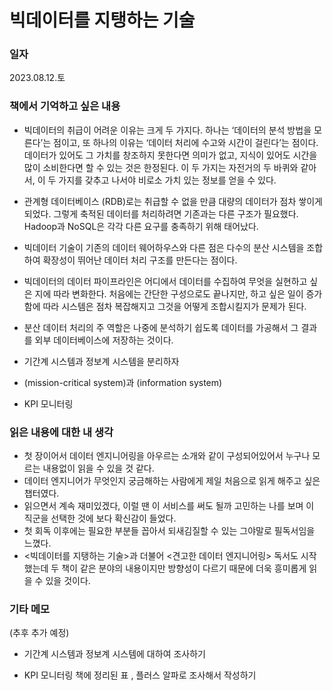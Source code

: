 
# 빅데이터를 지탱하는 기술

### 일자
2023.08.12.토

### 책에서 기억하고 싶은 내용

- 빅데이터의 취급이 어려운 이유는 크게 두 가지다.
  하나는 ‘데이터의 분석 방법을 모른다’는 점이고, 또 하나의 이유는 ‘데이터 처리에 수고와 시간이 걸린다’는 점이다.
  데이터가 있어도 그 가치를 창조하지 못한다면 의미가 없고, 지식이 있어도 시간을 많이 소비한다면 할 수 있는 것은 한정된다.
  이 두 가지는 자전거의 두 바퀴와 같아서, 이 두 가지를 갖추고 나서야 비로소 가치 있는 정보를 얻을 수 있다.

- 관계형 데이터베이스 (RDB)로는 취급할 수 없을 만큼 대량의 데이터가 점차 쌓이게 되었다.
  그렇게 축적된 데이터를 처리하려면 기존과는 다른 구조가 필요했다.
  Hadoop과 NoSQL은 각각 다른 요구를 충족하기 위해 태어났다.

- 빅데이터 기술이 기존의 데이터 웨어하우스와 다른 점은 다수의 분산 시스템을 조합하여 확장성이 뛰어난 데이터 처리 구조를 만든다는 점이다.

- 빅데이터의 데이터 파이프라인은 어디에서 데이터를 수집하여 무엇을 실현하고 싶은 지에 따라 변화한다.
  처음에는 간단한 구성으로도 끝나지만, 하고 싶은 일이 증가함에 따라 시스템은 점차 복잡해지고 그것을 어떻게 조합시킬지가 문제가 된다.

- 분산 데이터 처리의 주 역할은 나중에 분석하기 쉽도록 데이터를 가공해서 그 결과를 외부 데이터베이스에 저장하는 것이다.

- 기간계 시스템과 정보계 시스템을 분리하자
- (mission-critical system)과 (information system)

- KPI 모니터링

### 읽은 내용에 대한 내 생각
- 첫 장이어서 데이터 엔지니어링을 아우르는 소개와 같이 구성되어있어서 누구나 모르는 내용없이 읽을 수 있을 것 같다.
- 데이터 엔지니어가 무엇인지 궁금해하는 사람에게 제일 처음으로 읽게 해주고 싶은 챕터였다.
- 읽으면서 계속 재미있겠다, 이럴 땐 이 서비스를 써도 될까 고민하는 나를 보며 이 직군을 선택한 것에 보다 확신감이 들었다.
- 첫 회독 이후에는 필요한 부분들 꼽아서 되새김질할 수 있는 그야말로 필독서임을 느꼈다.
- <빅데이터를 지탱하는 기술>과 더불어 <견고한 데이터 엔지니어링> 독서도 시작했는데 두 책이 같은 분야의 내용이지만 방향성이 다르기 때문에 더욱 흥미롭게 읽을 수 있을 것이다.


### 기타 메모
(추후 추가 예정)
- 기간계 시스템과 정보계 시스템에 대하여 조사하기

- KPI 모니터링
  책에 정리된 표 , 플러스 알파로 조사해서 작성하기

